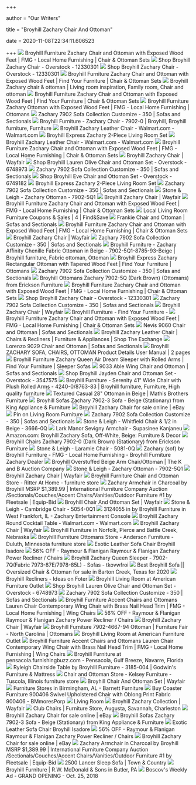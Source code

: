 +++
        
author = "Our Writers"
        
title = "Broyhill Zachary Chair And Ottoman"
        
date = 2020-11-08T22:34:11.606523
        
+++
[ ![](https://images.furnituredealer.net/img/products%2Fbroyhill_furniture%2Fcolor%2F7902group_7902-0%2B5-b.jpg)](https://images.furnituredealer.net/img/products%2Fbroyhill_furniture%2Fcolor%2F7902group_7902-0%2B5-b.jpg) Broyhill Furniture Zachary Chair and Ottoman with Exposed Wood Feet | FMG -  Local Home Furnishing | Chair & Ottoman Sets
[ ![](https://ak1.ostkcdn.com/images/products/12330301/Broyhill-Zachary-Chair-3c7f7198-d52a-4200-b079-2da1ca9d6e90.jpg)](https://ak1.ostkcdn.com/images/products/12330301/Broyhill-Zachary-Chair-3c7f7198-d52a-4200-b079-2da1ca9d6e90.jpg) Shop Broyhill Zachary Chair - Overstock - 12330301
[ ![](https://ak1.ostkcdn.com/images/products/12330301/Broyhill-Zachary-Chair-bdca4fec-5154-454b-8b52-a710925a64f6_600.jpg?impolicy=medium)](https://ak1.ostkcdn.com/images/products/12330301/Broyhill-Zachary-Chair-bdca4fec-5154-454b-8b52-a710925a64f6_600.jpg?impolicy=medium) Shop Broyhill Zachary Chair - Overstock - 12330301
[ ![](https://imageresizer.furnituredealer.net/img/remote/images.furnituredealer.net/img/products%2Fbroyhill_furniture%2Fcolor%2F7902group_7902-0%2B5-7973-87-b1.jpg?width=1024&height=768&scale=both&trim.threshold=50&trim.percentpadding=10)](https://imageresizer.furnituredealer.net/img/remote/images.furnituredealer.net/img/products%2Fbroyhill_furniture%2Fcolor%2F7902group_7902-0%2B5-7973-87-b1.jpg?width=1024&height=768&scale=both&trim.threshold=50&trim.percentpadding=10) Broyhill Furniture Zachary Chair and Ottoman with Exposed Wood Feet | Find  Your Furniture | Chair & Ottoman Sets
[ ![](https://i.pinimg.com/originals/cb/02/9b/cb029bc81fdf4eb0857151cf55df4cb5.jpg)](https://i.pinimg.com/originals/cb/02/9b/cb029bc81fdf4eb0857151cf55df4cb5.jpg) Broyhill Zachary chair & ottoman | Living room inspiration, Family room,  Chair and ottoman
[ ![](https://imageresizer.furnituredealer.net/img/remote/images.furnituredealer.net/img/products%2Fbroyhill_furniture%2Fcolor%2F7902group_7902-0%2B5-b4.jpg?width=1024&height=768&scale=both&trim.threshold=50&trim.percentpadding=10)](https://imageresizer.furnituredealer.net/img/remote/images.furnituredealer.net/img/products%2Fbroyhill_furniture%2Fcolor%2F7902group_7902-0%2B5-b4.jpg?width=1024&height=768&scale=both&trim.threshold=50&trim.percentpadding=10) Broyhill Furniture Zachary Chair and Ottoman with Exposed Wood Feet | Find  Your Furniture | Chair & Ottoman Sets
[ ![](https://images.furnituredealer.net/img/products%2Fbroyhill_furniture%2Fcolor%2F7902group_7902-5-b.jpg)](https://images.furnituredealer.net/img/products%2Fbroyhill_furniture%2Fcolor%2F7902group_7902-5-b.jpg) Broyhill Furniture Zachary Ottoman with Exposed Wood Feet | FMG - Local  Home Furnishing | Ottomans
[ ![](https://cdn.sofasandsectionals.com/images/photos/17967.extra_large.jpg?1511311469)](https://cdn.sofasandsectionals.com/images/photos/17967.extra_large.jpg?1511311469) Zachary 7902 Sofa Collection Customize - 350 | Sofas and Sectionals
[ ![](https://i.pinimg.com/originals/40/7e/da/407eda5d63a1f41efa5c39a0cdef7708.jpg)](https://i.pinimg.com/originals/40/7e/da/407eda5d63a1f41efa5c39a0cdef7708.jpg) Broyhill Furniture - Zachary Chair - 7902-0 | Broyhill, Broyhill furniture,  Furniture
[ ![](https://i5.walmartimages.com/asr/6a8d3bdb-2fe1-49a6-838f-59362167d37f_1.df6a5f11bc3aaa91d49a86db2b82c366.jpeg)](https://i5.walmartimages.com/asr/6a8d3bdb-2fe1-49a6-838f-59362167d37f_1.df6a5f11bc3aaa91d49a86db2b82c366.jpeg) Broyhill Zachary Leather Chair - Walmart.com - Walmart.com
[ ![](https://www.discountlivingrooms.com/media/catalog/product/7/9/7902-3_8785-93_4105-45_group_3.jpg)](https://www.discountlivingrooms.com/media/catalog/product/7/9/7902-3_8785-93_4105-45_group_3.jpg) Broyhill Express Zachary 2-Piece Living Room Set
[ ![](https://i5.walmartimages.com/asr/6d29d22b-7931-43ed-865a-bc4ee2ed5d15_1.b1e1b5a4b2dc5d6dc95809408efe4366.jpeg)](https://i5.walmartimages.com/asr/6d29d22b-7931-43ed-865a-bc4ee2ed5d15_1.b1e1b5a4b2dc5d6dc95809408efe4366.jpeg) Broyhill Zachary Leather Chair - Walmart.com - Walmart.com
[ ![](https://images.furnituredealer.net/img/collections%2Fbroyhill_furniture%2F7902group_sof-lss-m1.jpg)](https://images.furnituredealer.net/img/collections%2Fbroyhill_furniture%2F7902group_sof-lss-m1.jpg) Broyhill Furniture Zachary Chair and Ottoman with Exposed Wood Feet | FMG -  Local Home Furnishing | Chair & Ottoman Sets
[ ![](https://secure.img1-fg.wfcdn.com/im/66931620/resize-h310-w310%5Ecompr-r85/4545/45454728/zachary-armchair.jpg)](https://secure.img1-fg.wfcdn.com/im/66931620/resize-h310-w310%5Ecompr-r85/4545/45454728/zachary-armchair.jpg) Broyhill Zachary Chair | Wayfair
[ ![](https://ak1.ostkcdn.com/images/products/6748973/Broyhill-Lauren-Olive-Chair-and-Ottoman-Set-077eb7e1-fa18-47d8-bca0-8c6354188a75_600.jpg?impolicy=medium)](https://ak1.ostkcdn.com/images/products/6748973/Broyhill-Lauren-Olive-Chair-and-Ottoman-Set-077eb7e1-fa18-47d8-bca0-8c6354188a75_600.jpg?impolicy=medium) Shop Broyhill Lauren Olive Chair and Ottoman Set - Overstock - 6748973
[ ![](https://cdn.sofasandsectionals.com/images/photos/17983.original.jpg?1511311482)](https://cdn.sofasandsectionals.com/images/photos/17983.original.jpg?1511311482) Zachary 7902 Sofa Collection Customize - 350 | Sofas and Sectionals
[ ![](https://ak1.ostkcdn.com/images/products/P14292877.jpg?impolicy=medium)](https://ak1.ostkcdn.com/images/products/P14292877.jpg?impolicy=medium) Shop Broyhill Eve Chair and Ottoman Set - Overstock - 6749182
[ ![](https://www.discountlivingrooms.com/media/catalog/product/cache/4/image/430x430/de872f0ebe2788fbb19ed4dd7db27516/7/9/7902-3_8785-93_4105-45_group_3.jpg)](https://www.discountlivingrooms.com/media/catalog/product/cache/4/image/430x430/de872f0ebe2788fbb19ed4dd7db27516/7/9/7902-3_8785-93_4105-45_group_3.jpg) Broyhill Express Zachary 2-Piece Living Room Set
[ ![](https://cdn.sofasandsectionals.com/images/photos/17968.original.jpg?1511311470)](https://cdn.sofasandsectionals.com/images/photos/17968.original.jpg?1511311470) Zachary 7902 Sofa Collection Customize - 350 | Sofas and Sectionals
[ ![](https://s.yimg.com/aah/yhst-130038008324021/broyhill-zachary-ottoman-7902-5q1-23.jpg)](https://s.yimg.com/aah/yhst-130038008324021/broyhill-zachary-ottoman-7902-5q1-23.jpg) Stone & Leigh - Zachary Ottoman - 7902-5Q1
[ ![](https://secure.img1-fg.wfcdn.com/im/61405621/resize-h160-w160%5Ecompr-r85/9454/94549669/Zachary+Armchair.jpg)](https://secure.img1-fg.wfcdn.com/im/61405621/resize-h160-w160%5Ecompr-r85/9454/94549669/Zachary+Armchair.jpg) Broyhill Zachary Chair | Wayfair
[ ![](https://images.furnituredealer.net/img/products%2Fbroyhill_furniture%2Fcolor%2F7902group_7902-0%2B5-s4.jpg)](https://images.furnituredealer.net/img/products%2Fbroyhill_furniture%2Fcolor%2F7902group_7902-0%2B5-s4.jpg) Broyhill Furniture Zachary Chair and Ottoman with Exposed Wood Feet | FMG -  Local Home Furnishing | Chair & Ottoman Sets
[ ![](http://imagecdn-0.findnsave.com/339/27913708-300x255)](http://imagecdn-0.findnsave.com/339/27913708-300x255) Local Living Room Furniture Coupons & Sales | 4 | Find&Save
[ ![](https://cdn.sofasandsectionals.com/images/photos/47756.original.jpg?1511351482)](https://cdn.sofasandsectionals.com/images/photos/47756.original.jpg?1511351482) Frankie Chair and Ottoman | Sofas and Sectionals
[ ![](https://images.furnituredealer.net/img/products%2Fbroyhill%2Fcolor%2F7902group_79027i-m.jpg)](https://images.furnituredealer.net/img/products%2Fbroyhill%2Fcolor%2F7902group_79027i-m.jpg) Broyhill Furniture Zachary Chair and Ottoman with Exposed Wood Feet | FMG -  Local Home Furnishing | Chair & Ottoman Sets
[ ![](https://secure.img1-fg.wfcdn.com/im/51001243/resize-h310-w310%5Ecompr-r85/2955/29552016/zachary-armchair.jpg)](https://secure.img1-fg.wfcdn.com/im/51001243/resize-h310-w310%5Ecompr-r85/2955/29552016/zachary-armchair.jpg) Broyhill Zachary Chair | Wayfair
[ ![](https://cdn.sofasandsectionals.com/images/photos/17972.original.jpg?1511311473)](https://cdn.sofasandsectionals.com/images/photos/17972.original.jpg?1511311473) Zachary 7902 Sofa Collection Customize - 350 | Sofas and Sectionals
[ ![](https://i.pinimg.com/originals/8f/23/e0/8f23e0a8a614cb39089d9e81748b1e44.jpg)](https://i.pinimg.com/originals/8f/23/e0/8f23e0a8a614cb39089d9e81748b1e44.jpg) Broyhill Furniture - Zachary Affinity Chenille Fabric Ottoman in Beige -  7902-5Q1-8785-93-Beige | Broyhill furniture, Fabric ottoman, Ottoman
[ ![](https://imageresizer.furnituredealer.net/img/remote/images.furnituredealer.net/img/products%2Fbroyhill_express%2Fcolor%2Fzachary%207902_7902-5q1-b1.jpg?width=1024&height=768&scale=both&trim.threshold=50&trim.percentpadding=10)](https://imageresizer.furnituredealer.net/img/remote/images.furnituredealer.net/img/products%2Fbroyhill_express%2Fcolor%2Fzachary%207902_7902-5q1-b1.jpg?width=1024&height=768&scale=both&trim.threshold=50&trim.percentpadding=10) Broyhill Express Zachary Rectangular Ottoman with Tapered Wood Feet | Find  Your Furniture | Ottomans
[ ![](https://cdn.sofasandsectionals.com/images/photos/17977.original.jpg?1511311477)](https://cdn.sofasandsectionals.com/images/photos/17977.original.jpg?1511311477) Zachary 7902 Sofa Collection Customize - 350 | Sofas and Sectionals
[ ![](https://imgres.tailbase.com/rzdimg/prods/800/378188_1.jpg?width=398)](https://imgres.tailbase.com/rzdimg/prods/800/378188_1.jpg?width=398) Broyhill Ottomans Zachary 7902-5Q (Dark Brown) (Ottomans) from Erickson  Furniture
[ ![](https://images.furnituredealer.net/img/products%2Fbroyhill_furniture%2Fcolor%2F7902group_7902-3-m.jpg)](https://images.furnituredealer.net/img/products%2Fbroyhill_furniture%2Fcolor%2F7902group_7902-3-m.jpg) Broyhill Furniture Zachary Chair and Ottoman with Exposed Wood Feet | FMG -  Local Home Furnishing | Chair & Ottoman Sets
[ ![](https://ak1.ostkcdn.com/images/products/25601183/Porch-Den-Coleto-Fabric-Arm-Chair-a8398c00-516a-49f8-85da-85c42634ead0.jpg?impolicy=medium&imwidth=200)](https://ak1.ostkcdn.com/images/products/25601183/Porch-Den-Coleto-Fabric-Arm-Chair-a8398c00-516a-49f8-85da-85c42634ead0.jpg?impolicy=medium&imwidth=200) Shop Broyhill Zachary Chair - Overstock - 12330301
[ ![](https://cdn.sofasandsectionals.com/images/photos/17979.original.jpg?1511311479)](https://cdn.sofasandsectionals.com/images/photos/17979.original.jpg?1511311479) Zachary 7902 Sofa Collection Customize - 350 | Sofas and Sectionals
[ ![](https://secure.img1-fg.wfcdn.com/im/16794285/resize-h310-w310%5Ecompr-r85/4598/45989236/zacharie-wingback-chair.jpg)](https://secure.img1-fg.wfcdn.com/im/16794285/resize-h310-w310%5Ecompr-r85/4598/45989236/zacharie-wingback-chair.jpg) Broyhill Zachary Chair | Wayfair
[ ![](https://images.furnituredealer.net/img/products%2Fbroyhill_furniture%2Fcolor%2F6751group_6751-0%2B6751-5-m.jpg)](https://images.furnituredealer.net/img/products%2Fbroyhill_furniture%2Fcolor%2F6751group_6751-0%2B6751-5-m.jpg) Broyhill Furniture - Find Your Furniture -
[ ![](https://images.furnituredealer.net/img/products%2Fbroyhill_furniture%2Fcolor%2F7902group_7902-1-m.jpg)](https://images.furnituredealer.net/img/products%2Fbroyhill_furniture%2Fcolor%2F7902group_7902-1-m.jpg) Broyhill Furniture Zachary Chair and Ottoman with Exposed Wood Feet | FMG -  Local Home Furnishing | Chair & Ottoman Sets
[ ![](https://cdn.sofasandsectionals.com/images/photos/24959.original.jpg?1511320405)](https://cdn.sofasandsectionals.com/images/photos/24959.original.jpg?1511320405) Nevis 9060 Chair and Ottoman | Sofas and Sectionals
[ ![](https://www.shopmyexchange.com/products/images/xlarge/1234587_1453.jpg)](https://www.shopmyexchange.com/products/images/xlarge/1234587_1453.jpg) Broyhill Zachary Leather Chair | Chairs & Recliners | Furniture &  Appliances | Shop The Exchange
[ ![](https://cdn.sofasandsectionals.com/images/photos/23667.original.jpg?1511318298)](https://cdn.sofasandsectionals.com/images/photos/23667.original.jpg?1511318298) Lorenzo 9029 Chair and Ottoman | Sofas and Sectionals
[ ![](https://www.manualsdir.com/manuals/286313/1/broyhill-zachary-sofa-chairs-ottoman-product-details-page1.png)](https://www.manualsdir.com/manuals/286313/1/broyhill-zachary-sofa-chairs-ottoman-product-details-page1.png) Broyhill ZACHARY SOFA, CHAIRS, OTTOMAN Product Details User Manual | 2 pages
[ ![](https://images.furnituredealer.net/img/products%2Fbroyhill_furniture%2Fcolor%2F7902group_s7902-0-8012-0000-m1.jpg)](https://images.furnituredealer.net/img/products%2Fbroyhill_furniture%2Fcolor%2F7902group_s7902-0-8012-0000-m1.jpg) Broyhill Furniture Zachary Queen Air Dream Sleeper with Rolled Arms | Find  Your Furniture | Sleeper Sofas
[ ![](https://cdn.sofasandsectionals.com/images/photos/23677.original.jpg?1511318321)](https://cdn.sofasandsectionals.com/images/photos/23677.original.jpg?1511318321) 9033 Able Wing Chair and Ottoman | Sofas and Sectionals
[ ![](https://ak1.ostkcdn.com/images/products/P80071145.jpg?impolicy=medium)](https://ak1.ostkcdn.com/images/products/P80071145.jpg?impolicy=medium) Shop Broyhill Jayden Chair and Ottoman Set - Overstock - 3547575
[ ![](https://i.pinimg.com/originals/a2/38/7b/a2387be84764d36f70f1d69bb7d6b948.jpg)](https://i.pinimg.com/originals/a2/38/7b/a2387be84764d36f70f1d69bb7d6b948.jpg) Broyhill Furniture - Serenity 41" Wide Chair with Plush Rolled Arms -  4240-0/8763-83 | Broyhill furniture, Furniture, High quality furniture
[ ![](https://www.mathisbrothers.com/dw/image/v2/AAYQ_PRD/on/demandware.static/-/Sites-mathisbrothers-master/default/dwe8d4d678/images/products/spin/BROY/BROY-7902-5_8973-81/BROY-7902-5_8973-81_01.jpg?sw=1200&sh=800&sm=fit)](https://www.mathisbrothers.com/dw/image/v2/AAYQ_PRD/on/demandware.static/-/Sites-mathisbrothers-master/default/dwe8d4d678/images/products/spin/BROY/BROY-7902-5_8973-81/BROY-7902-5_8973-81_01.jpg?sw=1200&sh=800&sm=fit) Textured Casual 28" Ottoman in Beige | Mathis Brothers Furniture
[ ![](https://imgres.tailbase.com/rzdimg/prods/800/242452_1.jpg)](https://imgres.tailbase.com/rzdimg/prods/800/242452_1.jpg) Broyhill Sofas Zachary 7902-3 Sofa - Beige (Stationary) from King Appliance  & Furniture
[ ![](https://i.ebayimg.com/images/g/HnAAAOSwl2hccwfa/s-l1600.jpg)](https://i.ebayimg.com/images/g/HnAAAOSwl2hccwfa/s-l1600.jpg) Broyhill Zachary Chair for sale online | eBay
[ ![](https://i.pinimg.com/originals/06/3f/5b/063f5bec27ba822170fcf47b1dfc6733.jpg)](https://i.pinimg.com/originals/06/3f/5b/063f5bec27ba822170fcf47b1dfc6733.jpg) Pin on Living Room Furniture
[ ![](https://cdn.sofasandsectionals.com/images/photos/17971.original.jpg?1511311472)](https://cdn.sofasandsectionals.com/images/photos/17971.original.jpg?1511311472) Zachary 7902 Sofa Collection Customize - 350 | Sofas and Sectionals
[ ![](https://s.yimg.com/aah/yhst-130038008324021/broyhill-whitfield-chair-1-2-in-beige-3666-0q-22.jpg)](https://s.yimg.com/aah/yhst-130038008324021/broyhill-whitfield-chair-1-2-in-beige-3666-0q-22.jpg) Stone & Leigh - Whitfield Chair & 1/2 in Beige - 3666-0Q
[ ![](https://secure.img1-fg.wfcdn.com/im/48072316/resize-h300-p1-w300%5Ecompr-r85/2748/27486916/Sevigny+Armchair.jpg)](https://secure.img1-fg.wfcdn.com/im/48072316/resize-h300-p1-w300%5Ecompr-r85/2748/27486916/Sevigny+Armchair.jpg) Lark Manor Sevigny Armchair - Supasinee Kanjaneu
[ ![](https://images-na.ssl-images-amazon.com/images/I/817cNHPV4KL._AC_SL1500_.jpg)](https://images-na.ssl-images-amazon.com/images/I/817cNHPV4KL._AC_SL1500_.jpg) Amazon.com: Broyhill Zachary Sofa, Off-White, Beige: Furniture & Decor
[ ![](https://imgres.tailbase.com/rzdimg/prods/800/72987_2.jpg)](https://imgres.tailbase.com/rzdimg/prods/800/72987_2.jpg) Broyhill Chairs Zachary 7902-0 (Dark Brown) (Stationary) from Erickson  Furniture
[ ![](https://s.yimg.com/aah/yhst-130038008324021/broyhill-laramie-chair-5081-0q-14.jpg)](https://s.yimg.com/aah/yhst-130038008324021/broyhill-laramie-chair-5081-0q-14.jpg) Stone & Leigh - Laramie Chair - 5081-0Q
[ ![](https://images.furnituredealer.net/img/collections%2Fbroyhill_furniture%2F7902group_7902-db2.jpg)](https://images.furnituredealer.net/img/collections%2Fbroyhill_furniture%2F7902group_7902-db2.jpg) Zachary (sof) by Broyhill Furniture - FMG - Local Home Furnishing - Broyhill  Furniture Zachary Dealer
[ ![](https://media.sandhills.com/img.axd?id=4094607933&wid=&p=&ext=&w=0&h=0&t=&lp=&c=True&wt=False&sz=Max&rt=0&checksum=d%2FyT2q3gN37hJiRb10ORE7CqzMLz7tiQ)](https://media.sandhills.com/img.axd?id=4094607933&wid=&p=&ext=&w=0&h=0&t=&lp=&c=True&wt=False&sz=Max&rt=0&checksum=d%2FyT2q3gN37hJiRb10ORE7CqzMLz7tiQ) Broyhill Overstuffed Beige Arm Chair/Ottoman | The K and B Auction Company
[ ![](https://s.yimg.com/aah/yhst-130038008324021/broyhill-zachary-ottoman-7902-5q1-10.jpg)](https://s.yimg.com/aah/yhst-130038008324021/broyhill-zachary-ottoman-7902-5q1-10.jpg) Stone & Leigh - Zachary Ottoman - 7902-5Q1
[ ![](https://secure.img1-fg.wfcdn.com/im/40004331/resize-h240-w240%5Ecompr-r85/1055/105581312/default_name.jpg)](https://secure.img1-fg.wfcdn.com/im/40004331/resize-h240-w240%5Ecompr-r85/1055/105581312/default_name.jpg) Broyhill Zachary Chair | Wayfair
[ ![](http://images.furnituredealer.net/img/products%2Fbroyhill_furniture%2Fcolor%2Faudrey%203762_3762-0%2B5-7806-82-m.jpg)](http://images.furnituredealer.net/img/products%2Fbroyhill_furniture%2Fcolor%2Faudrey%203762_3762-0%2B5-7806-82-m.jpg) Broyhill Furniture Chair and Ottoman Store - Ritter At Home - furniture  store
[ ![](https://18cfdfd73150f69310ab-4d842a0601d0ae955a714605e7fb6d6f.ssl.cf2.rackcdn.com/4823/3126616.jpg)](https://18cfdfd73150f69310ab-4d842a0601d0ae955a714605e7fb6d6f.ssl.cf2.rackcdn.com/4823/3126616.jpg) Zachary Armchair in Charcoal by Broyhill MSRP $1,389.99 | International  Furniture Company Auction /Sectionals/Couches/Accent Chairs/Vanities/Outdoor  Furniture #1 by Fleetsale | Equip-Bid
[ ![](https://secure.img1-fg.wfcdn.com/im/68135256/resize-h600-w600%5Ecompr-r85/8646/86464902/Louisiana+Barrel+Chair+and+Ottoman.jpg)](https://secure.img1-fg.wfcdn.com/im/68135256/resize-h600-w600%5Ecompr-r85/8646/86464902/Louisiana+Barrel+Chair+and+Ottoman.jpg) Broyhill Chair And Ottoman Set | Wayfair
[ ![](https://s.yimg.com/aah/yhst-130038008324021/broyhill-cambridge-chair-5054-0q1-15.jpg)](https://s.yimg.com/aah/yhst-130038008324021/broyhill-cambridge-chair-5054-0q1-15.jpg) Stone & Leigh - Cambridge Chair - 5054-0Q1
[ ![](https://images.webfronts.com/cache/frcwnolodpjm.jpg?imgeng=/w_220/h_220/m_letterbox_ffffff_100)](https://images.webfronts.com/cache/frcwnolodpjm.jpg?imgeng=/w_220/h_220/m_letterbox_ffffff_100) 3124055 in by Broyhill Furniture in West Frankfort, IL - Zachary  Entertainment Console
[ ![](https://i5.walmartimages.com/asr/9238d232-8751-48e5-8844-8c0ffc2c1bda_1.05fa464c2bc04e0d2ed212d3f0fa1166.jpeg?odnWidth=612&odnHeight=612&odnBg=ffffff)](https://i5.walmartimages.com/asr/9238d232-8751-48e5-8844-8c0ffc2c1bda_1.05fa464c2bc04e0d2ed212d3f0fa1166.jpeg?odnWidth=612&odnHeight=612&odnBg=ffffff) Broyhill Zachary Round Cocktail Table - Walmart.com - Walmart.com
[ ![](https://secure.img1-fg.wfcdn.com/im/37594854/resize-h160-w160%5Ecompr-r85/8599/85995162/Zachary+Round+Tube+Base+Height+Adjustable+Lab+Stool.jpg)](https://secure.img1-fg.wfcdn.com/im/37594854/resize-h160-w160%5Ecompr-r85/8599/85995162/Zachary+Round+Tube+Base+Height+Adjustable+Lab+Stool.jpg) Broyhill Zachary Chair | Wayfair
[ ![](https://www.mynebraskaappliance.com/common_images/brand_headers_standard/BROYHILL.jpg)](https://www.mynebraskaappliance.com/common_images/brand_headers_standard/BROYHILL.jpg) Broyhill Furniture in Norfolk, Pierce and Battle Creek, Nebraska
[ ![](http://images.furnituredealer.net/img/products%2Fbroyhill_furniture%2Fcolor%2Flarissa_6112-5-7902-26-m.jpg)](http://images.furnituredealer.net/img/products%2Fbroyhill_furniture%2Fcolor%2Flarissa_6112-5-7902-26-m.jpg) Broyhill Furniture Ottomans Store - Anderson Furniture - Duluth, Minnesota  furniture store
[ ![](http://totalbet.club/wp-content/uploads/2018/11/exotic-leather-sofa-chair-broyhill-isadore.jpg)](http://totalbet.club/wp-content/uploads/2018/11/exotic-leather-sofa-chair-broyhill-isadore.jpg) Exotic Leather Sofa Chair Broyhill Isadore
[ ![](https://images.kaiyo.com/124066/raymour-and-flanigan/chairs/recliners/raymour-and-flanigan-zachary-power-recliner-used.jpeg)](https://images.kaiyo.com/124066/raymour-and-flanigan/chairs/recliners/raymour-and-flanigan-zachary-power-recliner-used.jpeg) 56% OFF - Raymour & Flanigan Raymour & Flanigan Zachary Power Recliner /  Chairs
[ ![](http://tinyurl.com/cbaexl/I/812U5X1s0TL._SX355_.jpg)](http://tinyurl.com/cbaexl/I/812U5X1s0TL._SX355_.jpg) Broyhill Zachary Queen Sleeper - 7902-7Q(Fabric 7973-87E/7978-85L) - Sofas  - tkovwfroi
[ ![](https://pixl.varagesale.com/http://s3.amazonaws.com/hopshop-image-store-production/133209043/d9c2b6ea2a6e3479f1cc5df2ae103677.jpg?_ver=large_uploader_thumbnail&w=640&h=640&fit=crop&s=d5355c0a36b439223f1d078e57ff2daa)](https://pixl.varagesale.com/http://s3.amazonaws.com/hopshop-image-store-production/133209043/d9c2b6ea2a6e3479f1cc5df2ae103677.jpg?_ver=large_uploader_thumbnail&w=640&h=640&fit=crop&s=d5355c0a36b439223f1d078e57ff2daa) Best Broyhill Sofa || Oversized Chair & Ottoman for sale in Barton Creek,  Texas for 2020
[ ![](https://foter.com/photos/240/broyhill-recliners-6.jpg?s=pi)](https://foter.com/photos/240/broyhill-recliners-6.jpg?s=pi) Broyhill Recliners - Ideas on Foter
[ ![](https://imgres.tailbase.com/rzdimg/prods/400/505150_1.jpg?width=313)](https://imgres.tailbase.com/rzdimg/prods/400/505150_1.jpg?width=313) Broyhill Living Room at American Furniture Outlet
[ ![](https://ak1.ostkcdn.com/images/products/6748973/Broyhill-Lauren-Olive-Chair-and-Ottoman-Set-a1536838-fbed-45a7-b245-7255eedacbc8.jpg)](https://ak1.ostkcdn.com/images/products/6748973/Broyhill-Lauren-Olive-Chair-and-Ottoman-Set-a1536838-fbed-45a7-b245-7255eedacbc8.jpg) Shop Broyhill Lauren Olive Chair and Ottoman Set - Overstock - 6748973
[ ![](https://cdn.sofasandsectionals.com/images/photos/17969.original.jpg?1511311470)](https://cdn.sofasandsectionals.com/images/photos/17969.original.jpg?1511311470) Zachary 7902 Sofa Collection Customize - 350 | Sofas and Sectionals
[ ![](https://images.furnituredealer.net/img/products%2Fbroyhill_furniture%2Fcolor%2Faccent%20chairs%20broyhill_9031-0-m.jpg)](https://images.furnituredealer.net/img/products%2Fbroyhill_furniture%2Fcolor%2Faccent%20chairs%20broyhill_9031-0-m.jpg) Broyhill Furniture Accent Chairs and Ottomans Lauren Chair Contemporary  Wing Chair with Brass Nail Head Trim | FMG - Local Home Furnishing | Wing  Chairs
[ ![](https://images.kaiyo.com/124066/raymour-and-flanigan/chairs/recliners/second-hand-raymour-and-flanigan-zachary-power-recliner.jpeg)](https://images.kaiyo.com/124066/raymour-and-flanigan/chairs/recliners/second-hand-raymour-and-flanigan-zachary-power-recliner.jpeg) 56% OFF - Raymour & Flanigan Raymour & Flanigan Zachary Power Recliner /  Chairs
[ ![](https://secure.img1-fg.wfcdn.com/im/64169425/resize-h160-w160%5Ecompr-r85/1055/105580481/Dwayne+Rocking+Swivel+Patio+Chair+with+Cushions.jpg)](https://secure.img1-fg.wfcdn.com/im/64169425/resize-h160-w160%5Ecompr-r85/1055/105580481/Dwayne+Rocking+Swivel+Patio+Chair+with+Cushions.jpg) Broyhill Zachary Chair | Wayfair
[ ![](https://images.furnituredealer.net/img/products%2Fimagenotavailable-700.jpg)](https://images.furnituredealer.net/img/products%2Fimagenotavailable-700.jpg) Broyhill Furniture 7902-4667-94 Ottoman | Furniture Fair - North Carolina |  Ottomans
[ ![](https://imgres.tailbase.com/rzdimg/prods/400/505136_1.jpg)](https://imgres.tailbase.com/rzdimg/prods/400/505136_1.jpg) Broyhill Living Room at American Furniture Outlet
[ ![](https://images.furnituredealer.net/img/products%2Fbroyhill_furniture%2Fcolor%2Faccent%20chairs%20broyhill_9039-1-m.jpg)](https://images.furnituredealer.net/img/products%2Fbroyhill_furniture%2Fcolor%2Faccent%20chairs%20broyhill_9039-1-m.jpg) Broyhill Furniture Accent Chairs and Ottomans Lauren Chair Contemporary  Wing Chair with Brass Nail Head Trim | FMG - Local Home Furnishing | Wing  Chairs
[ ![](http://images.furnituredealer.net/img/products%2Fbroyhill_furniture%2Fcolor%2Ftravis%20-%201144268259_7004-0-m0.jpg)](http://images.furnituredealer.net/img/products%2Fbroyhill_furniture%2Fcolor%2Ftravis%20-%201144268259_7004-0-m0.jpg) Broyhill Furniture at pensacola.furnishingbuzz.com - Pensacola, Gulf  Breeze, Navarre, Florida
[ ![](https://cdn.knorrweb.com/broyhill-furniture/800x800/eda7ccc871871439b06ff476031770c1.jpg)](https://cdn.knorrweb.com/broyhill-furniture/800x800/eda7ccc871871439b06ff476031770c1.jpg) Ryleigh Chairside Table by Broyhill Furniture - 3185-004 | Godwin's  Furniture & Mattress
[ ![](http://images.furnituredealer.net/img/products%2Fbroyhill_furniture%2Fcolor%2Fsuede_3578-0%2B5-m.jpg)](http://images.furnituredealer.net/img/products%2Fbroyhill_furniture%2Fcolor%2Fsuede_3578-0%2B5-m.jpg) Chair and Ottoman Store - Kelsey Furniture - Tuscola, Illinois furniture  store
[ ![](https://secure.img1-fg.wfcdn.com/im/81986250/resize-h310-w310%5Ecompr-r85/7679/76793007/mcfadden-21-barrel-chair-and-ottoman.jpg)](https://secure.img1-fg.wfcdn.com/im/81986250/resize-h310-w310%5Ecompr-r85/7679/76793007/mcfadden-21-barrel-chair-and-ottoman.jpg) Broyhill Chair And Ottoman Set | Wayfair
[ ![](http://www.barnettfurniture.com/images/Broyhill_Fabrics2.jpg)](http://www.barnettfurniture.com/images/Broyhill_Fabrics2.jpg) Furniture Stores in Birmingham, AL - Barnett Furniture
[ ![](http://ecx.images-amazon.com/images/I/51moM6ZiruL.jpg)](http://ecx.images-amazon.com/images/I/51moM6ZiruL.jpg) Buy Coaster Furniture 900406 Swivel Upholstered Chair with Oblong Print  Fabric 900406 - BMmoresPorp
[ ![](http://www.ritzfurniturestoresseattle.com/images/SunnyChair_s.jpg)](http://www.ritzfurniturestoresseattle.com/images/SunnyChair_s.jpg) Living Room
[ ![](https://secure.img1-fg.wfcdn.com/im/48667540/resize-h600-w600%5Ecompr-r85/1186/118671575/Zachary+73%22+H+x+24%22+W+Metal+Ladder+Bookcase.jpg)](https://secure.img1-fg.wfcdn.com/im/48667540/resize-h600-w600%5Ecompr-r85/1186/118671575/Zachary+73%22+H+x+24%22+W+Metal+Ladder+Bookcase.jpg) Broyhill Zachary Collection | Wayfair
[ ![](https://myroomsfurnituregallery.com/sites/default/files/furniture/Broyhill%20Caitlyn%20Corner%20Chair%20Set_9026-0-1.jpg)](https://myroomsfurnituregallery.com/sites/default/files/furniture/Broyhill%20Caitlyn%20Corner%20Chair%20Set_9026-0-1.jpg) Club Chairs | Furniture Store, Augusta, Savannah, Charleston
[ ![](https://i.ebayimg.com/images/g/FPcAAOSwXlpcY01o/s-l225.jpg)](https://i.ebayimg.com/images/g/FPcAAOSwXlpcY01o/s-l225.jpg) Broyhill Zachary Chair for sale online | eBay
[ ![](https://imgres.tailbase.com/rzdimg/prods/800/242452_3.jpg)](https://imgres.tailbase.com/rzdimg/prods/800/242452_3.jpg) Broyhill Sofas Zachary 7902-3 Sofa - Beige (Stationary) from King Appliance  & Furniture
[ ![](http://totalbet.club/wp-content/uploads/2018/11/furniture-reviews-sofas-lovely-transitional-sofa-with-rolled-arms-and-arm-leather-broyhill-zachary-couch-large-size-of-living-white-furnitu.jpg)](http://totalbet.club/wp-content/uploads/2018/11/furniture-reviews-sofas-lovely-transitional-sofa-with-rolled-arms-and-arm-leather-broyhill-zachary-couch-large-size-of-living-white-furnitu.jpg) Exotic Leather Sofa Chair Broyhill Isadore
[ ![](https://images.kaiyo.com/124066/raymour-and-flanigan/chairs/recliners/sell-raymour-and-flanigan-zachary-power-recliner.jpeg)](https://images.kaiyo.com/124066/raymour-and-flanigan/chairs/recliners/sell-raymour-and-flanigan-zachary-power-recliner.jpeg) 56% OFF - Raymour & Flanigan Raymour & Flanigan Zachary Power Recliner /  Chairs
[ ![](https://i.ebayimg.com/images/g/EcwAAOSw86BcDZlU/s-l225.jpg)](https://i.ebayimg.com/images/g/EcwAAOSw86BcDZlU/s-l225.jpg) Broyhill Zachary Chair for sale online | eBay
[ ![](https://18cfdfd73150f69310ab-4d842a0601d0ae955a714605e7fb6d6f.ssl.cf2.rackcdn.com/4823/3126618.jpg)](https://18cfdfd73150f69310ab-4d842a0601d0ae955a714605e7fb6d6f.ssl.cf2.rackcdn.com/4823/3126618.jpg) Zachary Armchair in Charcoal by Broyhill MSRP $1,389.99 | International  Furniture Company Auction /Sectionals/Couches/Accent Chairs/Vanities/Outdoor  Furniture #1 by Fleetsale | Equip-Bid
[ ![](https://www.towncofurniture.com/wp-content/uploads/2019/06/665-1-lg-2500-2_edited-1.jpg)](https://www.towncofurniture.com/wp-content/uploads/2019/06/665-1-lg-2500-2_edited-1.jpg) 2500 Lancer Sleep Sofa | Town & Country
[ ![](https://s3.amazonaws.com/productuploader-uploads/staging/270/Image/10905_1510339279_4808-580-D5528)](https://s3.amazonaws.com/productuploader-uploads/staging/270/Image/10905_1510339279_4808-580-D5528) Broyhill Furniture | R.W. McDonald & Sons in Butler, PA
[ ![](http://imagecdn-0.findnsave.com/5/28433384)](http://imagecdn-0.findnsave.com/5/28433384) Boscov's Weekly Ad - GRAND OPENING - Oct. 25, 2018
